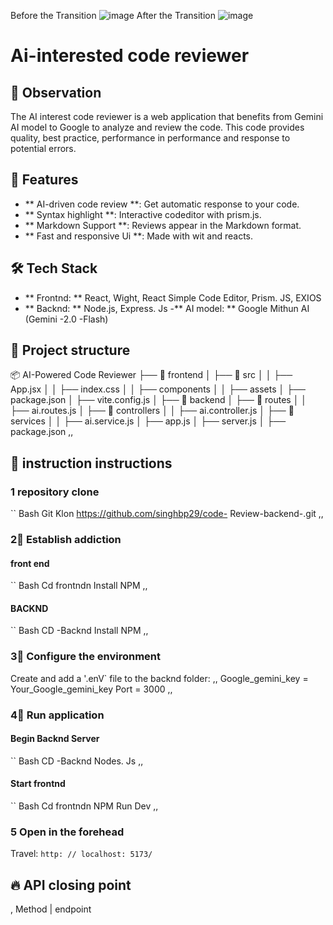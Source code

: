 Before the Transition 
![image](https://github.com/user-attachments/assets/5176b865-8589-4241-8db2-4469c2ca1335)
After the Transition
![image](https://github.com/user-attachments/assets/8dd53467-8507-4421-89b4-dd4607692017)


# Ai-interested code reviewer

## 📌 Observation
The AI ​​interest code reviewer is a web application that benefits from Gemini AI model to Google to analyze and review the code. This code provides quality, best practice, performance in performance and response to potential errors.

## 🚀 Features
- ** AI-driven code review **: Get automatic response to your code.
- ** Syntax highlight **: Interactive codeditor with prism.js.
- ** Markdown Support **: Reviews appear in the Markdown format.
- ** Fast and responsive Ui **: Made with wit and reacts.

## 🛠 Tech Stack
- ** Frontnd: ** React, Wight, React Simple Code Editor, Prism. JS, EXIOS
- ** Backnd: ** Node.js, Express. Js
-** AI model: ** Google Mithun AI (Gemini -2.0 -Flash)

## 📂 Project structure
📦 AI-Powered Code Reviewer
├── 📁 frontend
│   ├── 📁 src
│   │   ├── App.jsx
│   │   ├── index.css
│   │   ├── components
│   │   ├── assets
│   ├── package.json
│   ├── vite.config.js
│
├── 📁 backend
│   ├── 📁 routes
│   │   ├── ai.routes.js
│   ├── 📁 controllers
│   │   ├── ai.controller.js
│   ├── 📁 services
│   │   ├── ai.service.js
│   ├── app.js
│   ├── server.js
│   ├── package.json
,,

## 🔧 instruction instructions
### 1 repository clone
`` Bash
Git Klon https://github.com/singhbp29/code- Review-backend-.git
,,

### 2⃣ Establish addiction
#### front end
`` Bash
Cd frontndn
Install NPM
,,
#### BACKND
`` Bash
CD -Backnd
Install NPM
,,

### 3⃣ Configure the environment
Create and add a '.enV` file to the backnd folder:
,,
Google_gemini_key = Your_Google_gemini_key
Port = 3000
,,

### 4⃣ Run application
#### Begin Backnd Server
`` Bash
CD -Backnd
Nodes. Js
,,
#### Start frontnd
`` Bash
Cd frontndn
NPM Run Dev
,,

### 5 Open in the forehead
Travel: `http: // localhost: 5173/`

## 🔥 API closing point
, Method | endpoint

